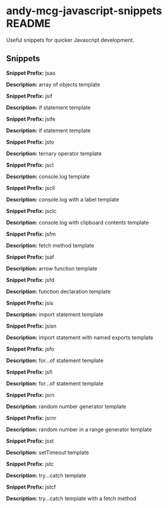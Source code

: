 # andy-mcg-javascript-snippets README

Useful snippets for quicker Javascript development.

## Snippets

**Snippet Prefix:** jsao

**Description:** array of objects template

**Snippet Prefix:** jsif

**Description:** if statement template

**Snippet Prefix:** jsife

**Description:** if statement template

**Snippet Prefix:** jsto

**Description:** ternary operator template

**Snippet Prefix:** jscl

**Description:** console.log template

**Snippet Prefix:** jscll

**Description:** console.log with a label template

**Snippet Prefix:** jsclc

**Description:** console.log with clipboard contents template

**Snippet Prefix:** jsfm

**Description:** fetch method template

**Snippet Prefix:** jsaf

**Description:** arrow function template

**Snippet Prefix:** jsfd

**Description:** function declaration template

**Snippet Prefix:** jsis

**Description:** import statement template

**Snippet Prefix:** jsisn

**Description:** import statement with named exports template

**Snippet Prefix:** jsfo

**Description:** for...of statement template

**Snippet Prefix:** jsfi

**Description:** for...of statement template

**Snippet Prefix:** jsrn

**Description:** random number generator template

**Snippet Prefix:** jsrnr

**Description:** random number in a range generator template

**Snippet Prefix:** jsst

**Description:** setTimeout template

**Snippet Prefix:** jstc

**Description:** try...catch template

**Snippet Prefix:** jstcf

**Description:** try...catch template with a fetch method

